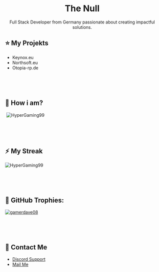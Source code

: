 
<h1 align="center">The Null</h1>
<p align="center">Full Stack Developer from Germany passionate about creating impactful solutions.</p>
<p align="center">

## :star: My Projekts
- Keynox.eu
- Northsoft.eu
- Otopia-rp.de


<br/><br/><br/>

## :hear_no_evil:  How i am?  
<p>&nbsp;<img align="center" src="https://github-readme-stats.vercel.app/api?username=HyperGaming99&show_icons=true&locale=en" alt="HyperGaming99" /></p>
<br/><br/><br/>

## :zap:  My Streak
<p><img align="center" src="https://github-readme-streak-stats.herokuapp.com/?user=HyperGaming99" alt="HyperGaming99" /></p>

  
<br/><br/><br/>
## :tada:  GitHub Trophies:
<p align="left"> <a href="https://github.com/ryo-ma/github-profile-trophy"><img src="https://github-profile-trophy.vercel.app/?username=HyperGaming99" alt="gamerdave08" /></a> </p>
<br/><br/><br/>

## :clap:  Contact Me
- [Discord Support](https://discord.com/users/925802573506674729)<br/>
- [Mail Me](mailto:thenull@keynox.eu)<br/>
<!-- - [My Discord](https://discord.com/users/859094822391513088) -->
<br/><br/><br/>


